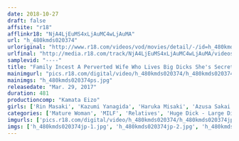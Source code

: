 ```yaml
---
date: 2018-10-27
draft: false
affsite: "r18"
afflinkr18: "NjA4LjEuMS4xLjAuMC4wLjAuMA"
url: "h_480kmds020374"
urloriginal: "http://www.r18.com/videos/vod/movies/detail/-/id=h_480kmds020374"
urlfinal: "http://media.r18.com/track/NjA4LjEuMS4xLjAuMC4wLjAuMA/videos/vod/movies/detail/-/id=h_480kmds020374"
samplevid: "----"
title: "Family Incest A Perverted Wife Who Lives Big Dicks She's Secretly Dining On Her Son's Massive Cock 50 Ladies/8 Hours"
mainimgurl: "pics.r18.com/digital/video/h_480kmds020374/h_480kmds020374ps.jpg"
mainimgs: "h_480kmds020374ps.jpg"
releasedate: "Mar. 29, 2017"
duration: 481
productioncomp: "Kamata Eizo"
girls: ['Rin Masaki', 'Kazumi Yanagida', 'Haruka Misaki', 'Azusa Sakai', 'Manami Watanuki']
categories: ['Mature Woman', 'MILF', 'Relatives', 'Huge Dick - Large Dick', 'Over 4 Hours']
imgurls: ['pics.r18.com/digital/video/h_480kmds020374/h_480kmds020374jp-1.jpg', 'pics.r18.com/digital/video/h_480kmds020374/h_480kmds020374jp-2.jpg', 'pics.r18.com/digital/video/h_480kmds020374/h_480kmds020374jp-3.jpg', 'pics.r18.com/digital/video/h_480kmds020374/h_480kmds020374jp-4.jpg', 'pics.r18.com/digital/video/h_480kmds020374/h_480kmds020374jp-5.jpg', 'pics.r18.com/digital/video/h_480kmds020374/h_480kmds020374jp-6.jpg', 'pics.r18.com/digital/video/h_480kmds020374/h_480kmds020374jp-7.jpg', 'pics.r18.com/digital/video/h_480kmds020374/h_480kmds020374jp-8.jpg', 'pics.r18.com/digital/video/h_480kmds020374/h_480kmds020374jp-9.jpg', 'pics.r18.com/digital/video/h_480kmds020374/h_480kmds020374jp-10.jpg', 'pics.r18.com/digital/video/h_480kmds020374/h_480kmds020374jp-11.jpg', 'pics.r18.com/digital/video/h_480kmds020374/h_480kmds020374jp-12.jpg', 'pics.r18.com/digital/video/h_480kmds020374/h_480kmds020374jp-13.jpg', 'pics.r18.com/digital/video/h_480kmds020374/h_480kmds020374jp-14.jpg', 'pics.r18.com/digital/video/h_480kmds020374/h_480kmds020374jp-15.jpg', 'pics.r18.com/digital/video/h_480kmds020374/h_480kmds020374jp-16.jpg', 'pics.r18.com/digital/video/h_480kmds020374/h_480kmds020374jp-17.jpg', 'pics.r18.com/digital/video/h_480kmds020374/h_480kmds020374jp-18.jpg', 'pics.r18.com/digital/video/h_480kmds020374/h_480kmds020374jp-19.jpg', 'pics.r18.com/digital/video/h_480kmds020374/h_480kmds020374jp-20.jpg']
imgs: ['h_480kmds020374jp-1.jpg', 'h_480kmds020374jp-2.jpg', 'h_480kmds020374jp-3.jpg', 'h_480kmds020374jp-4.jpg', 'h_480kmds020374jp-5.jpg', 'h_480kmds020374jp-6.jpg', 'h_480kmds020374jp-7.jpg', 'h_480kmds020374jp-8.jpg', 'h_480kmds020374jp-9.jpg', 'h_480kmds020374jp-10.jpg', 'h_480kmds020374jp-11.jpg', 'h_480kmds020374jp-12.jpg', 'h_480kmds020374jp-13.jpg', 'h_480kmds020374jp-14.jpg', 'h_480kmds020374jp-15.jpg', 'h_480kmds020374jp-16.jpg', 'h_480kmds020374jp-17.jpg', 'h_480kmds020374jp-18.jpg', 'h_480kmds020374jp-19.jpg', 'h_480kmds020374jp-20.jpg']
---
```

